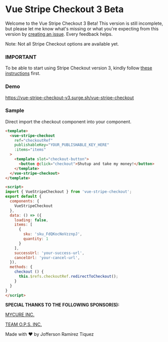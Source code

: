 
# Vue Stripe Checkout 3 Beta

Welcome to the Vue Stripe Checkout 3 Beta! This version is still incomplete, but please let me know what's missing or what you're expecting from this version by [creating an issue](https://github.com/jofftiquez/vue-stripe-checkout/issues/new). Every feedback helps.

Note: Not all Stripe Checkout options are available yet.

### IMPORTANT

To be able to start using Stripe Checkout version 3, kindly follow [these instructions](https://stripe.com/docs/payments/checkout/client) first.

### Demo

https://vue-stripe-checkout-v3.surge.sh/vue-stripe-checkout

### Sample

Direct import the checkout component into your component.

```html
<template>
  <vue-stripe-checkout
    ref="checkoutRef"
    publishableKey="YOUR_PUBLISHABLE_KEY_HERE"
    :items="items"
  >
    <template slot="checkout-button">
      <button @click="checkout">Shutup and take my money!</button>
    </template>
  </vue-stripe-checkout>
</template>

<script>
import { VueStripeCheckout } from 'vue-stripe-checkout';
export default {
  components: {
    VueStripeCheckout
  },
  data: () => ({
    loading: false,
    items: [
      {
        sku: 'sku_FdQKocNoVzznpJ', 
        quantity: 1
      }
    ],
    successUrl: 'your-success-url',
    cancelUrl: 'your-cancel-url',
  }),
  methods: {
    checkout () {
      this.$refs.checkoutRef.redirectToCheckout();
    }
  }
}
</script>
```

**SPECIAL THANKS TO THE FOLLOWING SPONSOR(S):**

[MYCURE INC.](https://www.mycure.md)

[TEAM O.P.S. INC.](http://myteamops.com/)

Made with :heart: by Jofferson Ramirez Tiquez
